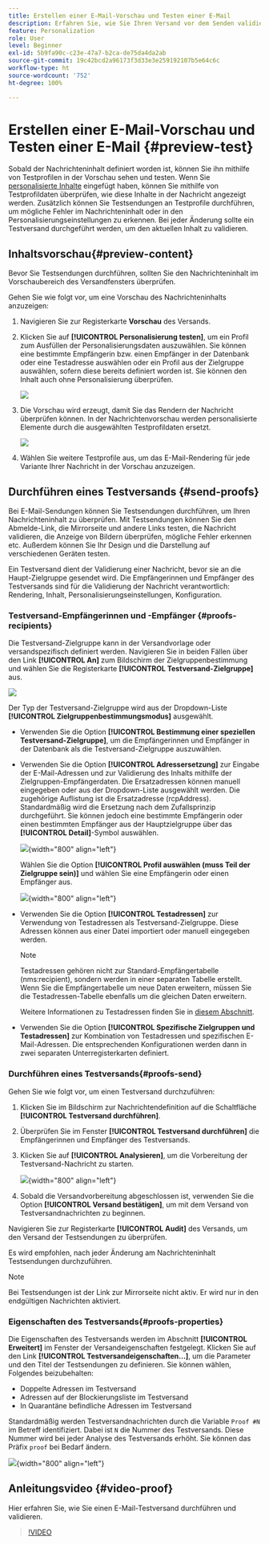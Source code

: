 ```yaml
---
title: Erstellen einer E-Mail-Vorschau und Testen einer E-Mail
description: Erfahren Sie, wie Sie Ihren Versand vor dem Senden validieren
feature: Personalization
role: User
level: Beginner
exl-id: 5b9fa90c-c23e-47a7-b2ca-de75da4da2ab
source-git-commit: 19c42bcd2a96173f3d33e3e259192107b5e64c6c
workflow-type: ht
source-wordcount: '752'
ht-degree: 100%

---
```


# Erstellen einer E-Mail-Vorschau und Testen einer E-Mail {#preview-test}

Sobald der Nachrichteninhalt definiert worden ist, können Sie ihn mithilfe von Testprofilen in der Vorschau sehen und testen. Wenn Sie [personalisierte Inhalte](personalize.md) eingefügt haben, können Sie mithilfe von Testprofildaten überprüfen, wie diese Inhalte in der Nachricht angezeigt werden. Zusätzlich können Sie Testsendungen an Testprofile durchführen, um mögliche Fehler im Nachrichteninhalt oder in den Personalisierungseinstellungen zu erkennen. Bei jeder Änderung sollte ein Testversand durchgeführt werden, um den aktuellen Inhalt zu validieren.

## Inhaltsvorschau{#preview-content}

Bevor Sie Testsendungen durchführen, sollten Sie den Nachrichteninhalt im Vorschaubereich des Versandfensters überprüfen.

Gehen Sie wie folgt vor, um eine Vorschau des Nachrichteninhalts anzuzeigen:

1. Navigieren Sie zur Registerkarte **Vorschau** des Versands.
1. Klicken Sie auf **[!UICONTROL Personalisierung testen]**, um ein Profil zum Ausfüllen der Personalisierungsdaten auszuwählen. Sie können eine bestimmte Empfängerin bzw. einen Empfänger in der Datenbank oder eine Testadresse auswählen oder ein Profil aus der Zielgruppe auswählen, sofern diese bereits definiert worden ist. Sie können den Inhalt auch ohne Personalisierung überprüfen.

   ![](assets/test-personalization.png)

1. Die Vorschau wird erzeugt, damit Sie das Rendern der Nachricht überprüfen können. In der Nachrichtenvorschau werden personalisierte Elemente durch die ausgewählten Testprofildaten ersetzt.

   ![](assets/test-personalization-with-a-recipient.png)

1. Wählen Sie weitere Testprofile aus, um das E-Mail-Rendering für jede Variante Ihrer Nachricht in der Vorschau anzuzeigen.

## Durchführen eines Testversands {#send-proofs}

Bei E-Mail-Sendungen können Sie Testsendungen durchführen, um Ihren Nachrichteninhalt zu überprüfen. Mit Testsendungen können Sie den Abmelde-Link, die Mirrorseite und andere Links testen, die Nachricht validieren, die Anzeige von Bildern überprüfen, mögliche Fehler erkennen etc. Außerdem können Sie Ihr Design und die Darstellung auf verschiedenen Geräten testen.

Ein Testversand dient der Validierung einer Nachricht, bevor sie an die Haupt-Zielgruppe gesendet wird. Die Empfängerinnen und Empfänger des Testversands sind für die Validierung der Nachricht verantwortlich: Rendering, Inhalt, Personalisierungseinstellungen, Konfiguration.

### Testversand-Empfängerinnen und -Empfänger {#proofs-recipients}

Die Testversand-Zielgruppe kann in der Versandvorlage oder versandspezifisch definiert werden. Navigieren Sie in beiden Fällen über den Link **[!UICONTROL An]** zum Bildschirm der Zielgruppenbestimmung und wählen Sie die Registerkarte **[!UICONTROL Testversand-Zielgruppe]** aus.

![](assets/target-of-proofs.png)

Der Typ der Testversand-Zielgruppe wird aus der Dropdown-Liste **[!UICONTROL Zielgruppenbestimmungsmodus]** ausgewählt.

* Verwenden Sie die Option **[!UICONTROL Bestimmung einer speziellen Testversand-Zielgruppe]**, um die Empfängerinnen und Empfänger in der Datenbank als die Testversand-Zielgruppe auszuwählen.
* Verwenden Sie die Option **[!UICONTROL Adressersetzung]** zur Eingabe der E-Mail-Adressen und zur Validierung des Inhalts mithilfe der Zielgruppen-Empfängerdaten. Die Ersatzadressen können manuell eingegeben oder aus der Dropdown-Liste ausgewählt werden. Die zugehörige Auflistung ist die Ersatzadresse (rcpAddress).
Standardmäßig wird die Ersetzung nach dem Zufallsprinzip durchgeführt. Sie können jedoch eine bestimmte Empfängerin oder einen bestimmten Empfänger aus der Hauptzielgruppe über das **[!UICONTROL Detail]**-Symbol auswählen.

  ![](assets/target-of-proofs-substitution-details.png){width="800" align="left"}

  Wählen Sie die Option **[!UICONTROL Profil auswählen (muss Teil der Zielgruppe sein)]** und wählen Sie eine Empfängerin oder einen Empfänger aus.

  ![](assets/target-of-proofs-substitution.png){width="800" align="left"}


* Verwenden Sie die Option **[!UICONTROL Testadressen]** zur Verwendung von Testadressen als Testversand-Zielgruppe. Diese Adressen können aus einer Datei importiert oder manuell eingegeben werden.

  >[!NOTE]
  >
  >Testadressen gehören nicht zur Standard-Empfängertabelle (nms:recipient), sondern werden in einer separaten Tabelle erstellt. Wenn Sie die Empfängertabelle um neue Daten erweitern, müssen Sie die Testadressen-Tabelle ebenfalls um die gleichen Daten erweitern.

  Weitere Informationen zu Testadressen finden Sie in [diesem Abschnitt](../audiences/test-profiles.md).

* Verwenden Sie die Option **[!UICONTROL Spezifische Zielgruppen und Testadressen]** zur Kombination von Testadressen und spezifischen E-Mail-Adressen. Die entsprechenden Konfigurationen werden dann in zwei separaten Unterregisterkarten definiert.

### Durchführen eines Testversands{#proofs-send}

Gehen Sie wie folgt vor, um einen Testversand durchzuführen:

1. Klicken Sie im Bildschirm zur Nachrichtendefinition auf die Schaltfläche **[!UICONTROL Testversand durchführen]**.
1. Überprüfen Sie im Fenster **[!UICONTROL Testversand durchführen]** die Empfängerinnen und Empfänger des Testversands.
1. Klicken Sie auf **[!UICONTROL Analysieren]**, um die Vorbereitung der Testversand-Nachricht zu starten.

   ![](assets/send-proof-analyze.png){width="800" align="left"}

1. Sobald die Versandvorbereitung abgeschlossen ist, verwenden Sie die Option **[!UICONTROL Versand bestätigen]**, um mit dem Versand von Testversandnachrichten zu beginnen.

Navigieren Sie zur Registerkarte **[!UICONTROL Audit]** des Versands, um den Versand der Testsendungen zu überprüfen.

Es wird empfohlen, nach jeder Änderung am Nachrichteninhalt Testsendungen durchzuführen.

>[!NOTE]
>
>Bei Testsendungen ist der Link zur Mirrorseite nicht aktiv. Er wird nur in den endgültigen Nachrichten aktiviert.

### Eigenschaften des Testversands{#proofs-properties}

Die Eigenschaften des Testversands werden im Abschnitt **[!UICONTROL Erweitert]** im Fenster der Versandeigenschaften festgelegt. Klicken Sie auf den Link **[!UICONTROL Testversandeigenschaften...]**, um die Parameter und den Titel der Testsendungen zu definieren. Sie können wählen, Folgendes beizubehalten:

* Doppelte Adressen im Testversand
* Adressen auf der Blockierungsliste im Testversand
* In Quarantäne befindliche Adressen im Testversand

Standardmäßig werden Testversandnachrichten durch die Variable `Proof #N` im Betreff identifiziert. Dabei ist `N` die Nummer des Testversands. Diese Nummer wird bei jeder Analyse des Testversands erhöht. Sie können das Präfix `proof` bei Bedarf ändern.

![](assets/proof-parameters.png){width="800" align="left"}


## Anleitungsvideo {#video-proof}

Hier erfahren Sie, wie Sie einen E-Mail-Testversand durchführen und validieren.

>[!VIDEO](https://video.tv.adobe.com/v/333404)
